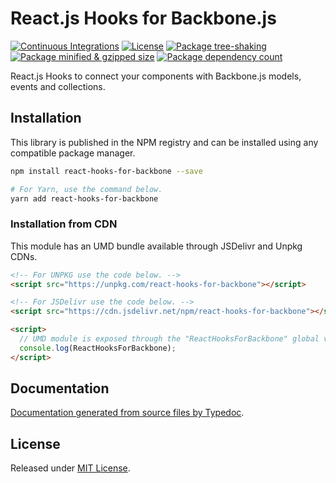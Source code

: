 # React.js Hooks for Backbone.js

[![Continuous Integrations](https://github.com/VitorLuizC/react-hooks-for-backbone/actions/workflows/continuous-integrations.yaml/badge.svg?branch=main)](https://github.com/VitorLuizC/react-hooks-for-backbone/actions/workflows/continuous-integrations.yaml)
[![License](https://badgen.net/github/license/VitorLuizC/react-hooks-for-backbone)](./LICENSE)
[![Package tree-shaking](https://badgen.net/bundlephobia/tree-shaking/react-hooks-for-backbone)](https://bundlephobia.com/package/react-hooks-for-backbone)
[![Package minified & gzipped size](https://badgen.net/bundlephobia/minzip/react-hooks-for-backbone)](https://bundlephobia.com/package/react-hooks-for-backbone)
[![Package dependency count](https://badgen.net/bundlephobia/dependency-count/react-hooks-for-backbone)](https://bundlephobia.com/package/react-hooks-for-backbone)

React.js Hooks to connect your components with Backbone.js models, events and collections.

## Installation

This library is published in the NPM registry and can be installed using any compatible package manager.

```sh
npm install react-hooks-for-backbone --save

# For Yarn, use the command below.
yarn add react-hooks-for-backbone
```

### Installation from CDN

This module has an UMD bundle available through JSDelivr and Unpkg CDNs.

```html
<!-- For UNPKG use the code below. -->
<script src="https://unpkg.com/react-hooks-for-backbone"></script>

<!-- For JSDelivr use the code below. -->
<script src="https://cdn.jsdelivr.net/npm/react-hooks-for-backbone"></script>

<script>
  // UMD module is exposed through the "ReactHooksForBackbone" global variable.
  console.log(ReactHooksForBackbone);
</script>
```

## Documentation

[Documentation generated from source files by Typedoc](./docs/README.md).

## License

Released under [MIT License](./LICENSE).
